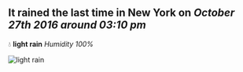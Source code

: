 ## It rained the last time in New York on *October 27th 2016 around 03:10 pm*
💧  **light rain** *Humidity 100%*

![light rain](http://openweathermap.org/img/w/10d.png)
